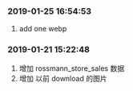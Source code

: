 ### 2019-01-25 16:54:53

1. add one webp

### 2019-01-21 15:22:48

1. 增加 rossmann_store_sales 数据
1. 增加 以前 download 的图片